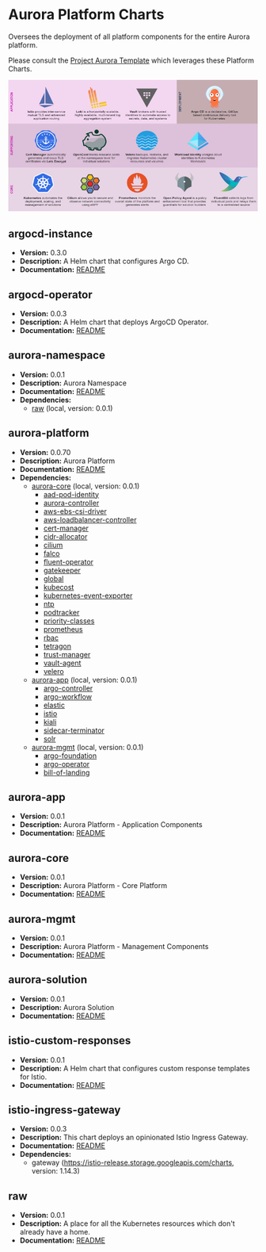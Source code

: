 # Aurora Platform Charts

Oversees the deployment of all platform components for the entire Aurora platform.

Please consult the [Project Aurora Template](https://github.com/gccloudone-aurora/project-aurora-template/) which leverages these Platform Charts.

![Aurora Platform](/assets/images/aurora-platform-components.png)

<!-- START OF CHARTS SECTION -->

## argocd-instance
- **Version:** 0.3.0
- **Description:** A Helm chart that configures Argo CD.
- **Documentation:** [README](./stable/argocd-instance/README.md)

## argocd-operator
- **Version:** 0.0.3
- **Description:** A Helm chart that deploys ArgoCD Operator.
- **Documentation:** [README](./stable/argocd-operator/README.md)

## aurora-namespace
- **Version:** 0.0.1
- **Description:** Aurora Namespace
- **Documentation:** [README](./stable/aurora-namespace/README.md)
- **Dependencies:**
  - [raw](./stable/raw/README.md) (local, version: 0.0.1)

## aurora-platform
- **Version:** 0.0.70
- **Description:** Aurora Platform
- **Documentation:** [README](./stable/aurora-platform/README.md)
- **Dependencies:**
  - [aurora-core](./stable/aurora-platform/charts/aurora-core/README.md) (local, version: 0.0.1)
    - [aad-pod-identity](./stable/aurora-platform/charts/aurora-core/templates/aad-pod-identity)
    - [aurora-controller](./stable/aurora-platform/charts/aurora-core/templates/aurora-controller)
    - [aws-ebs-csi-driver](./stable/aurora-platform/charts/aurora-core/templates/aws-ebs-csi-driver)
    - [aws-loadbalancer-controller](./stable/aurora-platform/charts/aurora-core/templates/aws-loadbalancer-controller)
    - [cert-manager](./stable/aurora-platform/charts/aurora-core/templates/cert-manager)
    - [cidr-allocator](./stable/aurora-platform/charts/aurora-core/templates/cidr-allocator)
    - [cilium](./stable/aurora-platform/charts/aurora-core/templates/cilium)
    - [falco](./stable/aurora-platform/charts/aurora-core/templates/falco)
    - [fluent-operator](./stable/aurora-platform/charts/aurora-core/templates/fluent-operator)
    - [gatekeeper](./stable/aurora-platform/charts/aurora-core/templates/gatekeeper)
    - [global](./stable/aurora-platform/charts/aurora-core/templates/global)
    - [kubecost](./stable/aurora-platform/charts/aurora-core/templates/kubecost)
    - [kubernetes-event-exporter](./stable/aurora-platform/charts/aurora-core/templates/kubernetes-event-exporter)
    - [ntp](./stable/aurora-platform/charts/aurora-core/templates/ntp)
    - [podtracker](./stable/aurora-platform/charts/aurora-core/templates/podtracker)
    - [priority-classes](./stable/aurora-platform/charts/aurora-core/templates/priority-classes)
    - [prometheus](./stable/aurora-platform/charts/aurora-core/templates/prometheus)
    - [rbac](./stable/aurora-platform/charts/aurora-core/templates/rbac)
    - [tetragon](./stable/aurora-platform/charts/aurora-core/templates/tetragon)
    - [trust-manager](./stable/aurora-platform/charts/aurora-core/templates/trust-manager)
    - [vault-agent](./stable/aurora-platform/charts/aurora-core/templates/vault-agent)
    - [velero](./stable/aurora-platform/charts/aurora-core/templates/velero)
  - [aurora-app](./stable/aurora-platform/charts/aurora-app/README.md) (local, version: 0.0.1)
    - [argo-controller](./stable/aurora-platform/charts/aurora-app/templates/argo-controller)
    - [argo-workflow](./stable/aurora-platform/charts/aurora-app/templates/argo-workflow)
    - [elastic](./stable/aurora-platform/charts/aurora-app/templates/elastic)
    - [istio](./stable/aurora-platform/charts/aurora-app/templates/istio)
    - [kiali](./stable/aurora-platform/charts/aurora-app/templates/kiali)
    - [sidecar-terminator](./stable/aurora-platform/charts/aurora-app/templates/sidecar-terminator)
    - [solr](./stable/aurora-platform/charts/aurora-app/templates/solr)
  - [aurora-mgmt](./stable/aurora-platform/charts/aurora-mgmt/README.md) (local, version: 0.0.1)
    - [argo-foundation](./stable/aurora-platform/charts/aurora-mgmt/templates/argo-foundation)
    - [argo-operator](./stable/aurora-platform/charts/aurora-mgmt/templates/argo-operator)
    - [bill-of-landing](./stable/aurora-platform/charts/aurora-mgmt/templates/bill-of-landing)

## aurora-app
- **Version:** 0.0.1
- **Description:** Aurora Platform - Application Components
- **Documentation:** [README](./stable/aurora-platform/charts/aurora-app/README.md)

## aurora-core
- **Version:** 0.0.1
- **Description:** Aurora Platform - Core Platform
- **Documentation:** [README](./stable/aurora-platform/charts/aurora-core/README.md)

## aurora-mgmt
- **Version:** 0.0.1
- **Description:** Aurora Platform - Management Components
- **Documentation:** [README](./stable/aurora-platform/charts/aurora-mgmt/README.md)

## aurora-solution
- **Version:** 0.0.1
- **Description:** Aurora Solution
- **Documentation:** [README](./stable/aurora-solution/README.md)

## istio-custom-responses
- **Version:** 0.0.1
- **Description:** A Helm chart that configures custom response templates for Istio.
- **Documentation:** [README](./stable/istio-custom-responses/README.md)

## istio-ingress-gateway
- **Version:** 0.0.3
- **Description:** This chart deploys an opinionated Istio Ingress Gateway.
- **Documentation:** [README](./stable/istio-ingress-gateway/README.md)
- **Dependencies:**
  - gateway (https://istio-release.storage.googleapis.com/charts, version: 1.14.3)

## raw
- **Version:** 0.0.1
- **Description:** A place for all the Kubernetes resources which don't already have a home.
- **Documentation:** [README](./stable/raw/README.md)

<!-- END OF CHARTS SECTION -->
